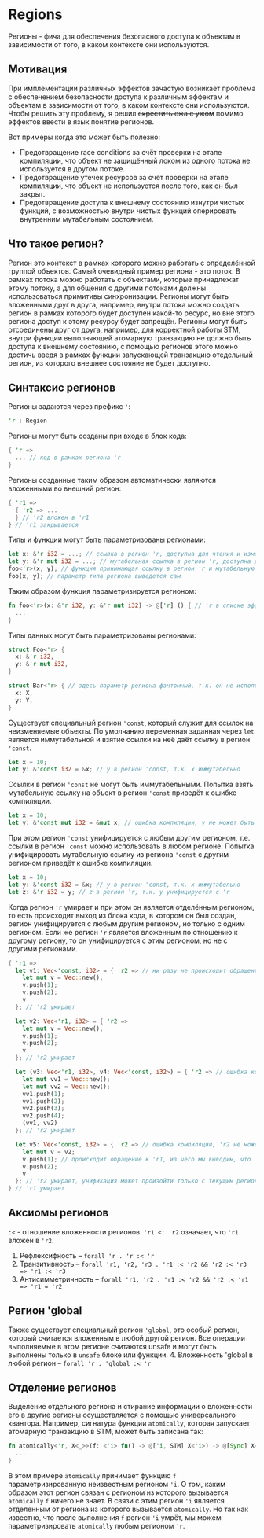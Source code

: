 # Regions

Регионы - фича для обеспечения безопасного доступа к объектам в зависимости от того, в каком контексте они используются.

## Мотивация
При имплементации различных эффектов зачастую возникает проблема с обеспечением безопасности доступа к различным эффектам и объектам в зависимости от того, в каком контексте они используются. Чтобы решить эту проблему, я решил ~~скрестить ежа с ужом~~ помимо эффектов ввести в язык понятие регионов.

Вот примеры когда это может быть полезно:
- Предотвращение race conditions за счёт проверки на этапе компиляции, что объект не защищённый локом из одного потока не используется в другом потоке.
- Предотвращение утечек ресурсов за счёт проверки на этапе компиляции, что объект не используется после того, как он был закрыт.
- Предотвращение доступа к внешнему состоянию изнутри чистых функций, с возможностью внутри чистых функций оперировать внутренним мутабельным состоянием.

## Что такое регион?
Регион это контекст в рамках которого можно работать с определённой группой объектов. Самый очевидный пример региона - это поток. В рамках потока можно работать с объектами, которые принадлежат этому потоку, а для общения с другими потоками должны использоваться примитивы синхронизации. Регионы могут быть вложенными друг в друга, например, внутри потока можно создать регион в рамках которого будет доступен какой-то ресурс, но вне этого региона доступ к этому ресурсу будет запрещён. Регионы могут быть отсоединены друг от друга, например, для корректной работы STM, внутри функции выполняющей атомарную транзакцию не должно быть доступа к внешнему состоянию, с помощью регионов этого можно достичь введя в рамках функции запускающей транзакцию отедельный регион, из которого внешнее состояние не будет доступно.

## Синтаксис регионов
Регионы задаются через префикс `'`:
```rust
'r : Region
```
Регионы могут быть созданы при входе в блок кода:
```rust
{ 'r =>
  ... // код в рамках региона 'r
}
```
Регионы созданные таким образом автоматически являются вложенными во внешний регион:
```rust
{ 'r1 =>
  { 'r2 => ...
  } // 'r2 вложен в 'r1
} // 'r1 закрывается
```
Типы и функции могут быть параметризованы регионами:
```rust
let x: &'r i32 = ...; // ссылка в регион 'r, доступна для чтения и изменения только внутри 'r и вложенных в него регионов
let y: &'r mut i32 = ...; // мутабельная ссылка в регион 'r, доступна для чтения и изменения только внутри 'r и вложенных в него регионов
foo<'r>(x, y); // функция принимающая ссылку в регион 'r и мутабельную ссылку в регион 'r
foo(x, y); // параметр типа региона выведется сам
```
Таким образом функция параметризируется регионом:
```rust
fn foo<'r>(x: &'r i32, y: &'r mut i32) -> @['r] () { // 'r в списке эффектов означает, что функция может использовать объекты из региона 'r
  ...
}
```
Типы данных могут быть параметризованы регионами:
```rust
struct Foo<'r> {
  x: &'r i32,
  y: &'r mut i32,
}

struct Bar<'r> { // здесь параметр региона фантомный, т.к. он не используется в определении типа, но может быть использован в функциях принимающих этот тип
  x: X,
  y: Y,
}
```
Существует специальный регион `'const`, который служит для ссылок на неизменяемые объекты. По умолчанию переменная заданная через `let` является иммутабельной и взятие ссылки на неё даёт ссылку в регион `'const`.
```rust
let x = 10;
let y: &'const i32 = &x; // y в регион 'const, т.к. x иммутабельно
```
Ссылки в регион `'const` не могут быть иммутабельными. Попытка взять мутабельную ссылку на объект в регион `'const` приведёт к ошибке компиляции.
```rust
let x = 10;
let y: &'const mut i32 = &mut x; // ошибка компиляции, y не может быть мутабельной ссылкой в регион 'const
```
При этом регион `'const` унифицируется с любым другим регионом, т.е. ссылки в регион `'const` можно использовать в любом регионе. Попытка унифицировать мутабельную ссылку из региона `'const` с другим регионом приведёт к ошибке компиляции.
```rust
let x = 10;
let y: &'const i32 = &x; // y в регион 'const, т.к. x иммутабельно
let z: &'r i32 = y; // z в регион 'r, т.к. y унифицируется с 'r
```
Когда регион `'r` умирает и при этом он является отделённым регионом, то есть происходит выход из блока кода, в котором он был создан, регион унифицируется с любым другим регионом, но только с одним регионом. Если же регион `'r` является вложенным по отношению к другому региону, то он унифицируется с этим регионом, но не с другими регионами.
```rust
{ 'r1 =>
  let v1: Vec<'const, i32> = { 'r2 => // ни разу не происходит обращение к 'r1, из чего мы выводим, что 'r2 - отдельный регион
    let mut v = Vec::new();
    v.push(1);
    v.push(2);
    v
  }; // 'r2 умирает

  let v2: Vec<'r1, i32> = { 'r2 =>
    let mut v = Vec::new();
    v.push(1);
    v.push(2);
    v
  }; // 'r2 умирает

  let (v3: Vec<'r1, i32>, v4: Vec<'const, i32>) = { 'r2 => // ошибка компиляции, r2 не может быть унифицирован одновременно с 'const и 'r1
    let mut vv1 = Vec::new();
    let mut vv2 = Vec::new();
    vv1.push(1);
    vv1.push(2);
    vv2.push(3);
    vv2.push(4);
    (vv1, vv2)
  }; // 'r2 умирает

  let v5: Vec<'const, i32> = { 'r2 => // ошибка компиляции, 'r2 не может быть унифицирован с 'const, так как 'r2 вложен в 'r1
    let mut v = v2;
    v.push(1); // происходит обращение к 'r1, из чего мы выводим, что 'r2 вложен в 'r1
    v.push(2);
    v
  }; // 'r2 умирает, унификация может произойти только с текущим регионом 'r1
} // 'r1 умирает
```

## Аксиомы регионов
`:<` - отношение вложенности регионов. `'r1 <: 'r2` означает, что `'r1` вложен в `'r2`.
1. Рефлексифность – `forall 'r . 'r :< 'r`
2. Транзитивность – `forall 'r1, 'r2, 'r3 . 'r1 :< 'r2 && 'r2 :< 'r3 => 'r1 :< 'r3`
3. Антисимметричность – `forall 'r1, 'r2 . 'r1 :< 'r2 && 'r2 :< 'r1 => 'r1 = 'r2`

## Регион 'global
Также существует специальный регион `'global`, это особый регион, который считается вложенным в любой другой регион. Все операции выполняемые в этом регионе считаются unsafe и могут быть выполнены только в `unsafe` блоке или функции.
4. Вложенность 'global в любой регион – `forall 'r . 'global :< 'r`

## Отделение регионов
Выделение отдельного региона и стирание информации о вложенности его в другие регионы осуществляется c помощью универсального квантора. Например, сигнатура функции `atomically`, которая запускает атомарную транзакцию в STM, может быть записана так:
```rust
fn atomically<'r, X<_>>(f: <'i> fn() -> @['i, STM] X<'i>) -> @[Sync] X<'r> {
  ...
}
```
В этом примере `atomically` принимает функцию `f` параметризированную неизвестным регионом `'i`. О том, каким образом этот регион связан с регионом из которого вызывается `atomically` `f` ничего не знает. В связи с этим регион `'i` является отделенным от региона из которого вызывается `atomically`. Но так как известно, что после выполнения `f` регион `'i` умрёт, мы можем параметризировать `atomically` любым регионом `'r`.
